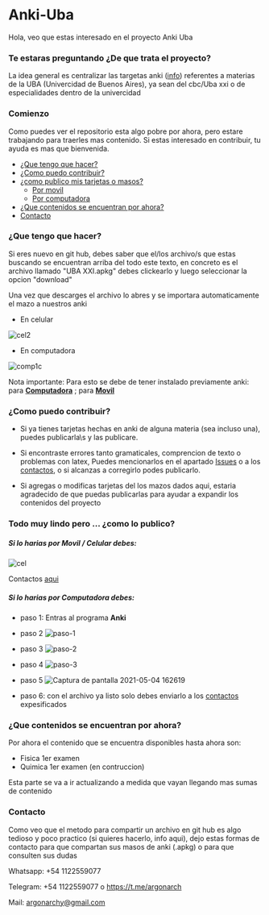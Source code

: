 # Anki-Uba
Hola, veo que estas interesado en el proyecto Anki Uba

### Te estaras preguntando ¿De que trata el proyecto?

La idea general es centralizar las targetas anki ([info](https://youtu.be/y0dsv4SjWds?t=43)) referentes a materias de la UBA (Univercidad de Buenos Aires), ya sean del cbc/Uba xxi o de especialidades dentro de la univercidad

### Comienzo

Como puedes ver el repositorio esta algo pobre por ahora, pero estare trabajando para traerles mas contenido. Si estas interesado en contribuir, tu ayuda es mas que bienvenida.

<!--ts-->
  * [¿Que tengo que hacer?](#que-tengo-que-hacer)
  * [¿Como puedo contribuir?](#como-puedo-contribuir)
   * [¿como publico mis tarjetas o masos?](#todo-muy-lindo-pero--como-lo-publico)
     * [Por movil](#si-lo-harias-por-movil--celular-debes)
     * [Por computadora](#si-lo-harias-por-computadora-debes)
  * [¿Que contenidos se encuentran por ahora?](#que-contenidos-se-encuentran-por-ahora)
  * [Contacto](#contacto)
<!--te-->
### ¿Que tengo que hacer?

Si eres nuevo en git hub, debes saber que el/los archivo/s que estas buscando se encuentran arriba del todo este texto, en concreto es el archivo llamado  "UBA XXI.apkg" debes clickearlo y luego seleccionar la opcion "download"

Una vez que descarges el archivo lo abres y se importara automaticamente el mazo a nuestros anki

- En celular

![cel2](https://user-images.githubusercontent.com/51279889/117212407-afd97900-add0-11eb-89e4-a56901fc326f.jpg)

- En computadora

![comp1c](https://user-images.githubusercontent.com/51279889/117208294-57ec4380-adcb-11eb-8bb0-b170ee9cbc37.jpg)

Nota importante: Para esto se debe de tener instalado previamente anki: para [**Computadora**](https://apps.ankiweb.net/) ; para [**Movil**](https://play.google.com/store/apps/details?id=com.ichi2.anki)

### ¿Como puedo contribuir?
- Si ya tienes tarjetas hechas en anki de alguna materia (sea incluso una),  puedes publicarla\s y las publicare.

- Si encontraste errores tanto gramaticales, comprencion de texto o problemas con latex, Puedes mencionarlos en el apartado [Issues](https://github.com/argonarch/Anki-Uba/issues/new) o a los [contactos](#contacto), o si alcanzas a corregirlo podes publicarlo.

- Si agregas o modificas tarjetas del los mazos dados aqui, estaria agradecido de que puedas publicarlas para ayudar a expandir los contenidos del proyecto

### Todo muy lindo pero ... ¿como lo publico?

##### Si lo harias por **Movil / Celular** debes:

![cel](https://user-images.githubusercontent.com/51279889/117090652-4e150280-ad2f-11eb-9c42-8f92f87f3c9e.jpg)

Contactos [aqui](#contacto)

##### Si lo harias por **Computadora** debes:

- paso 1: Entras al programa **Anki**
- paso 2
![paso-1](https://user-images.githubusercontent.com/51279889/116948332-7a5c5080-ac55-11eb-855f-86b2d2139bbb.jpg)
- paso 3
![paso-2](https://user-images.githubusercontent.com/51279889/116948331-7a5c5080-ac55-11eb-920c-62c591f6e638.jpg)
- paso 4
![paso-3](https://user-images.githubusercontent.com/51279889/116948328-792b2380-ac55-11eb-9857-09ed4baf8af8.jpg)

- paso 5
![Captura de pantalla 2021-05-04 162619](https://user-images.githubusercontent.com/51279889/117225771-7eb97280-ade9-11eb-8ead-9d4d814adb9b.jpg)


- paso 6: con el archivo ya listo solo debes enviarlo a los [contactos](#contacto) expesificados

### ¿Que contenidos se encuentran por ahora?

Por ahora el contenido que se encuentra disponibles hasta ahora son:

- Fisica   1er examen 
- Quimica  1er examen (en contruccion)

Esta parte se va a ir actualizando a medida que vayan llegando mas sumas de contenido

### Contacto
Como veo que el metodo para compartir un archivo en git hub es algo tedioso y poco practico (si quieres hacerlo, info aqui), dejo estas formas de contacto para que compartan sus masos de anki (.apkg) o para que consulten sus dudas

Whatsapp: +54 1122559077

Telegram: +54 1122559077 o https://t.me/argonarch

Mail: argonarchy@gmail.com
